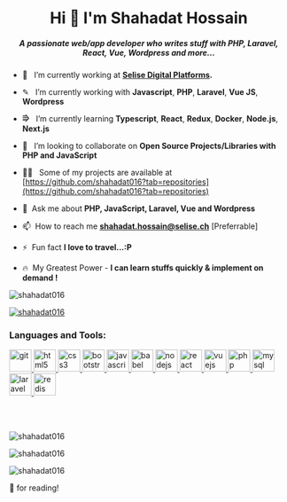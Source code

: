 <h1 align="center">Hi 👋 I'm Shahadat Hossain</h1>

<h5 align="center">A passionate web/app developer who writes stuff with PHP, Laravel, React, Vue, Wordpress and more...</h5>


- 🔭  &nbsp; I’m currently working at **[Selise Digital Platforms](https://selise.ch).**

- ✎ &nbsp; I’m currently working with **Javascript**, **PHP**, **Laravel**, **Vue JS**, **Wordpress**

- ⭆  &nbsp; I’m currently learning **Typescript**, **React**, **Redux**, **Docker**, **Node.js**, **Next.js**

- 👯  &nbsp; I’m looking to collaborate on **Open Source Projects/Libraries with PHP and JavaScript**

- 👨‍💻  &nbsp; Some of my projects are available at [https://github.com/shahadat016?tab=repositories](https://github.com/shahadat016?tab=repositories)

- 💬  &nbsp;Ask me about **PHP, JavaScript, Laravel, Vue and Wordpress**

- 📫  &nbsp;How to reach me **shahadat.hossain@selise.ch** [Preferrable]

- ⚡  &nbsp;Fun fact **I love to travel...:P**

- 🔥 &nbsp;My Greatest Power - **I can learn stuffs quickly & implement on demand !**


<p align="left"> <img src="https://komarev.com/ghpvc/?username=shahadat016&label=Profile%20views&color=0e75b6&style=flat" alt="shahadat016" /> </p>

<p align="left"> <a href="https://github.com/ryo-ma/github-profile-trophy"><img src="https://github-profile-trophy.vercel.app/?username=shahadat016" alt="shahadat016" /></a> </p>

<h3 align="left">Languages and Tools:</h3>

<p align="left"><a href="https://git-scm.com/" target="_blank"> <img src="https://www.vectorlogo.zone/logos/git-scm/git-scm-icon.svg" alt="git" width="40" height="40"/> </a> <a href="https://www.w3.org/html/" target="_blank"> <img src="https://img.icons8.com/dusk/64/000000/html-5.png" alt="html5" width="40" height="40"/> </a><a href="https://www.w3schools.com/css/" target="_blank"> <img src="https://img.icons8.com/color/48/000000/css3.png" alt="css3" width="40" height="40"/> </a><a href="https://getbootstrap.com" target="_blank"> <img src="https://img.icons8.com/color/48/000000/bootstrap.png" alt="bootstrap" width="40" height="40"/> </a><a href="https://developer.mozilla.org/en-US/docs/Web/JavaScript" target="_blank"> <img src="https://img.icons8.com/color/48/000000/javascript.png" alt="javascript" width="40" height="40"/> </a><a href="https://babeljs.io/" target="_blank"> <img src="https://img.icons8.com/wired/64/000000/babel.png" alt="babel" width="40" height="40"/> </a><a href="https://nodejs.org" target="_blank"> <img src="https://img.icons8.com/color/48/000000/nodejs.png" alt="nodejs" width="40" height="40"/> </a><a href="https://reactjs.org/" target="_blank"> <img src="https://img.icons8.com/plasticine/48/000000/react.png" alt="react" width="40" height="40"/> </a><a href="https://vuejs.org/" target="_blank"> <img src="https://img.icons8.com/color/48/000000/vue-js.png" alt="vuejs" width="40" height="40"/> </a><a href="https://www.php.net" target="_blank"> <img src="https://img.icons8.com/color/48/000000/php.png" alt="php" width="40" height="40"/> </a><a href="https://www.mysql.com/" target="_blank"> <img src="https://img.icons8.com/color/48/000000/mysql.png" alt="mysql" width="40" height="40"/> </a><a href="https://laravel.com/" target="_blank"> <img src="https://img.icons8.com/fluent/48/000000/laravel.png" alt="laravel" width="40" height="40"/> </a><a href="https://redis.io" target="_blank"> <img src="https://img.icons8.com/color/48/000000/redis.png" alt="redis" width="40" height="40"/></a></p>

<br />

<br />
<p align="left"><img src="https://github-readme-stats.vercel.app/api/top-langs?username=shahadat016&show_icons=true&locale=en&layout=compact&theme=radical" alt="shahadat016" /></p>

<p><img align="center" src="https://github-readme-stats.vercel.app/api?username=shahadat016&show_icons=true&locale=en&theme=radical" alt="shahadat016" /></p>

<p><img align="center" src="https://github-readme-streak-stats.herokuapp.com/?user=shahadat016&theme=radical" alt="shahadat016" /></p>


🙏 for reading!
